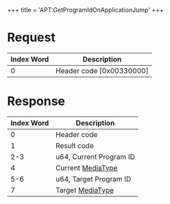 +++
title = 'APT:GetProgramIdOnApplicationJump'
+++

# Request

| Index Word | Description                |
|------------|----------------------------|
| 0          | Header code \[0x00330000\] |

# Response

| Index Word | Description                                                   |
|------------|---------------------------------------------------------------|
| 0          | Header code                                                   |
| 1          | Result code                                                   |
| 2-3        | u64, Current Program ID                                       |
| 4          | Current [MediaType](Filesystem_services#MediaType "wikilink") |
| 5-6        | u64, Target Program ID                                        |
| 7          | Target [MediaType](Filesystem_services#MediaType "wikilink")  |